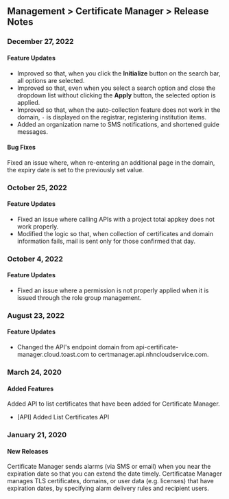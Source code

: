 ## Management > Certificate Manager > Release Notes

### December 27, 2022
#### Feature Updates
* Improved so that, when you click the **Initialize** button on the search bar, all options are selected.
* Improved so that, even when you select a search option and close the dropdown list without clicking the **Apply** button, the selected option is applied. 
* Improved so that, when the auto-collection feature does not work in the domain, `-` is displayed on the registrar, registering institution items.
* Added an organization name to SMS notifications, and shortened guide messages.
#### Bug Fixes
Fixed an issue where, when re-entering an additional page in the domain, the expiry date is set to the previously set value.

### October 25, 2022
#### Feature Updates
* Fixed an issue where calling APIs with a project total appkey does not work properly.
* Modified the logic so that, when collection of certificates and domain information fails, mail is sent only for those confirmed that day.

### October 4, 2022
#### Feature Updates
* Fixed an issue where a permission is not properly applied when it is issued through the role group management.

### August 23, 2022
#### Feature Updates
* Changed the API's endpoint domain from api-certificate-manager.cloud.toast.com to certmanager.api.nhncloudservice.com.

### March 24, 2020
#### Added Features 
Added API to list certificates that have been added for Certificate Manager.
* [API] Added List Certificates API 

### January 21, 2020 
#### New Releases 
Certificate Manager sends alarms (via SMS or email) when you near the expiration date so that you can extend the date timely.
Certificatae Manager manages TLS certificates, domains, or user data (e.g. licenses) that have expiration dates, by specifying alarm delivery rules and recipient users.
